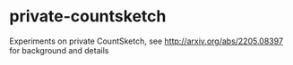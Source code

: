 # private-countsketch

Experiments on private CountSketch, see http://arxiv.org/abs/2205.08397 for background and details
